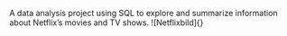 A data analysis project using SQL to explore and summarize information about Netflix’s movies and TV shows.
![Netflixbild]{} 
